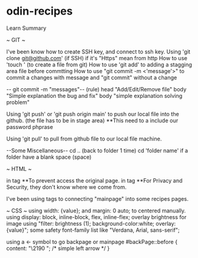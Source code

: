 # odin-recipes

Learn Summary

~ GIT ~

I've been know how to create SSH key, and connect to ssh key.
Using 'git clone git@github.com' (if SSH) if it's "Https" mean from http
How to use 'touch <file>' (to create a file from git)
How to use 'git add' to adding a stagging area file before commtting
How to use "git commit -m <'message'>" to commit a changes with message and "git commit" without a change

-- git commit -m "messages"-- (rule)
head "Add/Edit/Remove file"
body "Simple explanation the bug and fix"
body "simple explanation solving problem"

Using 'git push' or 'git push origin main' to push our local file into the github. (the file has to be in stage area) **This need to a include our password phprase

Using 'git pull' to pull from github file to our local file machine.

--Some Miscellaneous--
cd .. (back to folder 1 time)
cd 'folder name' if a folder have a blank space (space)


~ HTML ~

in tag <a href="" rel="noopener"> </a> **To prevent access the original page.
in tag <a href="" rel="noreferrer"></a> **For Privacy and Security, they don't know where we come from.

I've been using <a> tags to connecting "mainpage" into some recipes pages.

~ CSS ~
using width: {value}; and margin: 0 auto; to centered manually.
using display: block, inline-block, flex, inline-flex;
overlay brightness for image using "filter: brightness (1); background-color:white; overlay: {value}";
some safety font-family list like "Verdana, Arial, sans-serif";

using a <- symbol to go backpage or mainpage
#backPage::before {
    content: "\2190  "; /* simple left arrow */
}